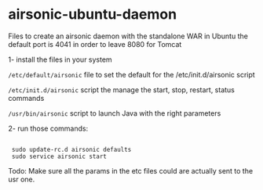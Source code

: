 # airsonic-ubuntu-daemon
Files to create an airsonic daemon with the standalone WAR in Ubuntu
the default port is 4041 in order to leave 8080 for Tomcat


1- install the files in your system

<code>/etc/default/airsonic</code> file to set the default for the /etc/init.d/airsonic script

<code>/etc/init.d/airsonic</code> script the manage the start, stop, restart, status commands

<code>/usr/bin/airsonic</code> script to launch Java with the right parameters

2- run those commands:

 <code>
 sudo update-rc.d airsonic defaults
 sudo service airsonic start
</code>

Todo:
Make sure all the params in the etc files could are actually sent to the usr one.

